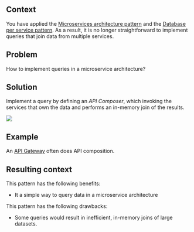 ## Context

You have applied the [Microservices architecture pattern](https://microservices.io/patterns/microservices.html) and the [Database per service pattern](https://microservices.io/patterns/data/database-per-service.html). As a result, it is no longer straightforward to implement queries that join data from multiple services.
## Problem

How to implement queries in a microservice architecture?
## Solution

Implement a query by defining an _API Composer_, which invoking the services that own the data and performs an in-memory join of the results.

![](https://microservices.io/i/data/ApiBasedQueryBigPicture.png)

## Example

An [API Gateway](https://microservices.io/patterns/apigateway.html) often does API composition.

## Resulting context

This pattern has the following benefits:

- It a simple way to query data in a microservice architecture

This pattern has the following drawbacks:

- Some queries would result in inefficient, in-memory joins of large datasets.